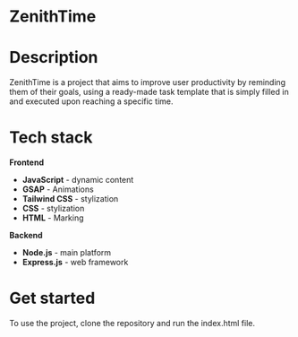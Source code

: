 # ZenithTime

# Description

ZenithTime is a project that aims to improve user productivity by reminding them of their goals, using a ready-made task template that is simply filled in and executed upon reaching a specific time.

# Tech stack

**Frontend**

- **JavaScript** - dynamic content
- **GSAP** - Animations
- **Tailwind CSS** - stylization
- **CSS** - stylization
- **HTML** - Marking

**Backend**

- **Node.js** - main platform
- **Express.js** - web framework

# Get started

To use the project, clone the repository and run the index.html file.
